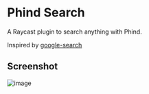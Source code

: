 # Phind Search

A Raycast plugin to search anything with Phind.

Inspired by [google-search](https://github.com/raycast/extensions/tree/05c03625c58bda030eaa7f9be2138afe59f96492/extensions/google-search)

## Screenshot
![image](https://user-images.githubusercontent.com/15699954/233001703-ca3262bc-b436-4490-aa13-5e1d7a386354.png)
